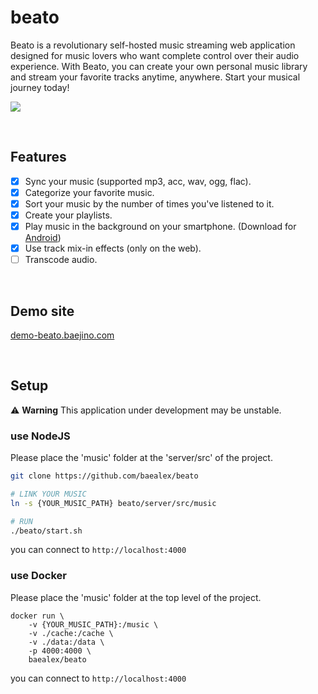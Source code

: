 # beato

Beato is a revolutionary self-hosted music streaming web application designed for music lovers who want complete control over their audio experience. With Beato, you can create your own personal music library and stream your favorite tracks anytime, anywhere. Start your musical journey today!

![](https://github.com/user-attachments/assets/d23e162e-0cd9-406b-9bc3-23b7b30d8d6a)

<br>

## Features

- [x] Sync your music (supported mp3, acc, wav, ogg, flac).
- [x] Categorize your favorite music.
- [x] Sort your music by the number of times you've listened to it.
- [x] Create your playlists.
- [x] Play music in the background on your smartphone. (Download for [Android](https://www.dropbox.com/scl/fo/0mjqlwcj44p7uz999868e/h?rlkey=wyush6qcvbkoss72b18q8gqjg&dl=0))
- [x] Use track mix-in effects (only on the web).
- [ ] Transcode audio.

<br>

## Demo site

[demo-beato.baejino.com](https://demo-beato.baejino.com/)

<br>

## Setup

⚠️ **Warning** This application under development may be unstable.

### use NodeJS

Please place the 'music' folder at the 'server/src' of the project.

```bash
git clone https://github.com/baealex/beato

# LINK YOUR MUSIC
ln -s {YOUR_MUSIC_PATH} beato/server/src/music

# RUN
./beato/start.sh
```

you can connect to `http://localhost:4000`

### use Docker

Please place the 'music' folder at the top level of the project.

```
docker run \
    -v {YOUR_MUSIC_PATH}:/music \
    -v ./cache:/cache \
    -v ./data:/data \
    -p 4000:4000 \
    baealex/beato
```

you can connect to `http://localhost:4000`
